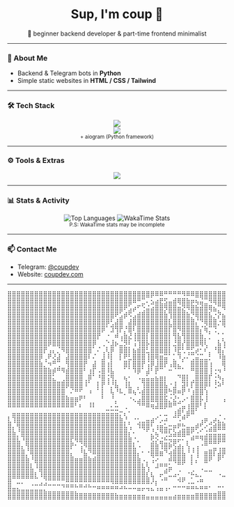<h1 align="center">Sup, I'm coup 👋</h1>
<p align="center">🚀 beginner backend developer & part-time frontend minimalist</p>

---

### 🧠 About Me

- Backend & Telegram bots in **Python**
- Simple static websites in **HTML / CSS / Tailwind**

---

### 🛠 Tech Stack

<p align="center">
  <img src="https://skillicons.dev/icons?i=python,html,css,js,ts,nodejs&theme=dark" />
  <br />
  <img src="https://skillicons.dev/icons?i=fastapi,tailwind,github,vscode&theme=dark" />
  <br />
  <sub>+ aiogram (Python framework)</sub>
</p>

---

### ⚙️ Tools & Extras

<p align="center">
  <img src="https://skillicons.dev/icons?i=docker,git,windows,arch,powershell,bash&theme=dark" />
</p>

---

### 📊 Stats & Activity

<p align="center">
  <img src="https://github-readme-stats.vercel.app/api/top-langs/?username=coupdev&layout=compact&theme=github_dark" alt="Top Languages" />
  <img src="https://github-readme-stats.vercel.app/api/wakatime?username=coup&theme=github_dark" alt="WakaTime Stats" />
  <br />
  <sub>P.S: WakaTime stats may be incomplete</sub>
</p>

---

### 📫 Contact Me

- Telegram: [@coupdev](https://t.me/coupdev)
- Website: [coupdev.com](https://coupdev.com)

---

<pre>
⣿⣿⣿⣿⣿⣿⣿⣿⣿⣿⣿⣿⣿⣿⣿⣿⣿⣿⣿⣿⣿⣿⣿⣿⣿⣿⣿⣿⣿⣿⣿⣿⡿⠿⠿⠛⠛⠛⠛⠻⠿⠿⣿⣿⣿⣿⣿⣿⣿⣿⣿⣿⣿⣿⣿⣿⣿⣿⣿⣿⣿⣿⣿⣿⣿
⣿⣿⣿⣿⣿⣿⣿⣿⣿⣿⣿⣿⣿⣿⣿⣿⣿⣿⣿⣿⣿⣿⣿⣿⣿⣿⣿⣿⠿⠛⣉⠄⣢⣴⣟⣫⣤⣾⢿⣿⣷⡶⢦⣬⣉⠻⢿⣿⣿⣿⣿⣿⣿⣿⣿⣿⣿⣿⣿⣿⣿⣿⣿⣿⣿
⣿⣿⣿⣿⣿⣿⣿⣿⣿⣿⣿⣿⣿⣿⣿⣿⣿⣿⣿⣿⣿⣿⣿⣿⣿⣿⠟⣡⡴⠋⢑⣬⣴⣿⣿⡻⣿⣿⣶⣝⠻⣿⣷⣾⣿⢿⣦⡉⠻⣿⣿⣿⣿⣿⣿⣿⣿⣿⣿⣿⣿⣿⣿⣿⣿
⣿⣿⣿⣿⣿⣿⣿⣿⣿⣿⣿⣿⣿⣿⣿⣿⣿⣿⣿⣿⣿⣿⣿⣿⠟⣡⡾⠫⣠⣾⣿⣿⣿⣿⣿⣷⢹⣿⣿⣿⣷⡙⢿⣿⣿⣧⡐⡝⣦⡙⢿⣿⣿⣿⣿⣿⣿⣿⣿⣿⣿⣿⣿⣿⣿
⣿⣿⣿⣿⣿⣿⣿⣿⣿⣿⣿⣿⣿⣿⣿⣿⣿⣿⣿⣿⣿⣿⡿⢃⣼⣿⠀⣼⣿⣿⣿⣿⣿⣿⣿⣿⣇⣿⣿⣿⣿⣿⡌⠙⢿⣿⣿⡐⣿⣷⠈⢿⣿⣿⣿⣿⣿⣿⣿⣿⣿⣿⣿⣿⣿
⣿⣿⣿⣿⣿⣿⣿⣿⣿⣿⣿⣿⣿⣿⣿⣿⣿⣿⣿⣿⣿⡿⠁⣹⢻⡟⡘⣿⠇⣿⣿⣿⣿⣿⣿⣿⡏⣿⠻⣿⣿⣿⣿⡌⢷⡉⢙⠀⠈⠀⡶⠈⢿⣿⣿⣿⣿⣿⣿⣿⣿⣿⣿⣿⣿
⣿⣿⣿⣿⣿⣿⣿⣿⣿⣿⣿⣿⣿⣿⣿⣿⣿⣿⣿⣿⡟⠀⠐⠀⠾⢠⣷⣜⢸⣿⣿⡇⣿⣿⣿⣿⡇⢻⣧⢻⣿⣿⣿⣷⡀⡁⠀⠁⡁⣦⣄⠁⠘⣿⣿⣿⣿⣿⣿⣿⣿⣿⣿⣿⣿
⣿⣿⣿⣿⣿⣿⣿⣿⣿⡿⣿⣿⣿⣿⣿⣿⣿⣿⣿⡿⠀⢀⠑⣸⡦⣈⡻⠇⢨⢹⣿⡧⣿⣿⣿⣿⡇⣘⣿⡜⣿⣿⣿⢿⢇⠀⠀⣧⢱⡹⣷⡌⠂⠹⣿⣿⣿⣿⣿⣿⣿⣿⣿⣿⣿
⣿⣿⣿⣿⣿⣿⣿⣿⡟⢠⡄⡈⠻⣿⣿⣿⣿⣿⣿⠁⠌⢀⢇⡿⠀⣿⣿⡇⣦⣾⣿⣃⣿⣿⣿⣿⡇⠸⣟⢃⢛⣋⡴⠂⠎⡀⠘⣿⡌⣷⡘⣿⡄⠀⠘⢿⣿⣿⣿⣿⣿⣿⣿⣿⣿
⣿⣿⣿⣿⣿⣿⣿⡿⢀⠟⢜⣼⠀⣼⣿⣿⣿⣿⠇⠌⠀⣸⠸⡇⠀⡇⠟⣃⣿⣿⣿⢸⣿⢿⣶⣭⠁⡁⠹⡠⠌⢉⣬⣉⣀⡃⠀⠸⣷⢸⣧⡹⣷⡀⢧⠈⣿⣿⣿⣿⣿⣿⣿⣿⣿
⣿⣿⣿⣿⣿⣿⣿⣷⡈⠲⠛⢉⠀⢻⣿⣿⣿⡟⠀⣼⠀⣿⢰⡇⠀⠀⣿⡇⣿⣿⡟⢨⡿⣸⣿⡟⢠⣿⣄⠁⠀⣿⣿⣿⣿⢰⠀⠀⢿⡆⢿⣷⡙⣷⡈⠀⢹⣿⣿⣿⣿⣿⣿⣿⣿
⣿⣿⣿⣿⣿⣿⣿⣿⣿⣷⡾⠛⠻⣾⣿⣿⣿⠃⢰⡏⠠⣿⠸⣧⠀⠀⠁⠁⠹⡿⠁⣼⠃⡟⠉⠀⠒⠈⠉⠁⠀⠛⣿⣿⣿⢸⢐⠲⠘⣿⠈⣻⣷⡌⢿⡄⢾⣿⣿⣿⣿⣿⣿⣿⣿
⣿⣿⣿⣿⣿⣿⣿⣿⣿⣿⣅⠀⢀⣿⣿⣿⣿⢀⡿⠁⠘⣿⢨⢻⡀⠀⢦⠂⠀⠠⣤⣥⣤⣦⣶⡆⠀⠀⠙⣿⡇⢀⣿⣿⣿⡏⢐⠳⡄⢿⡇⡟⡏⢻⣆⢈⠀⠙⠛⣛⠉⢸⣿⣿⣿
⣿⣿⣿⣿⣿⣿⣿⣿⣿⣿⣿⣿⣿⡿⣿⣿⣿⠸⠁⠀⡇⡟⠘⡘⣧⠀⢸⣇⠀⡀⢹⣿⣿⣿⣿⣧⠐⣸⠀⣽⠇⡏⣿⣿⡿⠇⢘⠵⠃⢸⡇⠃⠇⠈⡜⡄⠻⣶⣦⣤⣶⣿⣿⣿⣿
⣿⣿⣿⣿⣿⣿⣿⣿⣿⣿⣿⣿⣿⠀⠌⠛⠋⠀⠰⠀⠁⡇⠀⢧⠘⠧⡀⠿⢦⠡⣾⣿⣿⣿⣿⡿⢓⡿⠶⡟⠘⢰⣿⣿⢱⠀⠀⠀⠀⣼⠇⢰⠀⠀⢱⡀⢧⢹⣿⣿⣿⣿⣿⣿⣿
⣿⣿⣿⣿⣿⣿⣿⣿⣿⣿⣿⣿⣿⣷⣶⣶⠟⠃⠀⠀⠀⠃⠀⠘⡀⠀⠀⠐⢄⣠⣿⣿⣿⣿⣿⣯⡐⣜⢂⡠⠂⣿⣿⡧⢸⠀⠀⠀⢠⠋⠀⠈⠀⠀⠘⠀⠈⢂⣿⣿⣿⣿⣿⣿⣿
⠿⠿⠿⠿⠿⠿⠿⠿⠿⠿⠿⠿⠿⠿⠿⠃⠆⠀⠸⠇⠀⠀⠀⠄⠥⠀⢀⠀⠀⠙⠛⠿⢶⣼⣿⡿⠿⠛⢉⣤⢰⣿⡿⠃⡇⠀⠀⠀⠀⠀⠀⠀⡴⠀⠀⠀⠀⢸⣿⣿⣿⣿⣿⣿⣿
⠀⣤⣤⣤⣤⣤⣤⣤⣤⣤⣤⣤⣤⣤⣤⣤⣤⣤⣤⣤⣤⣤⣭⣭⣭⡒⡄⠂⠀⠀⠀⠀⠀⠀⡀⣀⠀⢰⣿⢃⣾⠿⠁⠀⠀⠀⠀⢀⠀⠀⠠⢄⠀⠀⢀⣜⣠⣿⣿⣿⣿⣿⣿⣿⣿
⣇⢹⣿⣿⣿⣿⣿⣿⣿⣿⣿⣿⣿⣿⣿⣿⣿⣿⣿⣿⣿⣿⣿⣿⣿⣷⡘⡀⠐⢂⣀⣤⣴⠊⡠⠴⠀⠉⠡⠛⠁⠀⠀⢠⡶⢀⡴⣄⡐⢶⡄⢠⡀⢺⣿⣿⣿⣿⣿⣿⣿⣿⣿⣿⣿
⣿⡄⢻⣿⣿⣿⣿⣿⣿⣿⣿⣿⣿⣿⣿⣿⣿⣿⣿⣿⣿⣿⣿⣿⣿⣿⣧⢡⠀⠹⢿⣿⢃⢰⣶⣥⣒⡶⠟⣓⣤⣤⡾⢋⠔⣩⣾⣿⣿⠖⣠⣾⠇⠸⣿⣿⣿⣿⣿⣿⣿⣿⣿⣿⣿
⣿⣷⡈⣿⣿⣿⣿⣿⣿⣿⣿⣿⣿⣿⣿⣿⣿⣿⣿⣿⣿⣿⣿⣿⣿⣿⣿⡆⠂⠀⠀⠁⣌⢦⠙⢛⣣⣵⣾⣿⠿⢋⣐⣁⣨⣭⣭⣤⣤⣤⣤⣤⣬⣀⠙⢿⣿⣿⣿⣿⣿⣿⣿⣿⣿
⣿⣿⣧⠘⣿⣿⣿⣿⣿⣿⣿⣿⣿⣿⣏⠻⢿⣿⣿⣿⣿⣿⣿⣿⣿⣿⣿⣿⡈⠄⠀⠀⣫⡕⣬⣓⡲⣶⠖⠂⡄⠛⠉⠙⣿⣿⣿⡿⠿⠛⠋⠁⠀⠀⠀⠀⣿⣿⣿⣿⣿⣿⣿⣿⣿
⣿⣿⣿⣆⢹⣿⣿⣿⣿⣿⣿⣿⣿⣿⠏⠁⢰⡙⣿⣿⣿⣿⣿⣿⣿⣿⣿⣿⣧⠐⠀⠀⣿⣿⠸⣿⠟⣱⣾⡆⢱⢠⢰⠈⠉⣀⣤⢠⣤⣤⠔⣠⣶⡀⠀⢀⣿⣿⣿⣿⣿⣿⣿⣿⣿
⣿⣿⣿⣿⡄⢻⣿⣿⣿⣿⣿⣿⣿⣿⣆⠀⠈⣷⡈⢛⣿⣿⣿⣿⣿⣿⣿⣿⣿⡆⠁⠈⢿⠿⠿⠈⢺⣿⣿⣷⠈⡌⢸⠀⣿⣿⠇⣾⡟⢁⠠⠤⠄⠠⢀⠸⣿⣿⣿⣿⣿⣿⣿⣿⣿
⣿⣿⣿⣿⣿⡈⢿⣿⣿⣿⣿⣿⣿⣿⣿⣿⣿⣿⣿⣿⣿⣿⣿⣿⣿⣿⣿⣿⣿⣿⡐⡄⠰⢊⣀⣀⡛⠻⣿⡿⠀⡇⠆⠀⠿⠋⠀⠋⠀⠤⣴⣶⣶⢶⣤⠀⠘⢿⣿⣿⣿⣿⣿⣿⣿
⣿⣿⣿⣿⣿⣧⠘⣿⣿⣿⣿⣿⣿⣿⣿⣿⣿⣿⣿⣿⣿⣿⣿⣿⣿⣿⣿⣿⣿⣿⣷⢱⠀⠚⠉⣩⡶⠀⢀⠀⠀⢀⠀⠠⣀⣀⠀⠀⠀⢐⣄⠀⠀⠀⠈⢂⠀⢨⣿⣿⣿⣿⣿⣿⣿
⣿⣿⣿⣿⣿⣿⣇⠸⣿⣿⣿⣿⣿⣿⣿⣿⣿⣿⣿⣿⣿⣿⣿⣿⣿⣿⣿⣿⣿⣿⣿⣇⢧⠀⠖⣉⠤⠴⢂⣀⠈⡓⠦⠄⠀⠀⠀⠐⠤⣌⠛⠓⢄⠀⠀⠀⠀⠘⣿⣿⣿⣿⣿⣿⣿
⣿⠀⠤⠄⠀⢀⣀⣠⣨⣉⣉⣉⣉⣛⣛⡛⣛⢛⡛⠛⠛⠛⠛⠻⠿⠿⠿⠿⠿⠿⠿⠿⠜⡆⠈⠉⠀⠀⠙⠋⠠⠤⠐⠛⠀⠀⠀⠀⠀⠈⠳⠀⠀⠀⠀⠀⠀⠀⠛⠛⠛⠛⠛⠛⠻
⣿⣶⣦⣤⣤⣤⣤⣤⣄⣀⣀⣀⣈⣉⣉⡉⠉⠉⠉⠉⠛⠛⠛⠛⠛⠚⠓⠒⠒⠶⠖⠲⠦⠰⠶⠰⠂⠉⠉⠉⠛⠛⠓⠛⠛⠁⠀⣉⣁⣀⣀⣀⣀⣤⣤⣤⣤⣤⣤⣤⣤⣤⣤⣤⣼
⣿⣿⣿⣿⣿⣿⣿⣿⣿⣿⣿⣿⣿⣿⣿⣿⣿⣿⣿⣿⣿⣿⣿⣿⣷⣶⣶⣶⣶⣶⣶⣤⣤⣤⣤⣤⣤⣴⣶⣶⣶⣶⣿⣿⣿⣿⣿⣿⣿⣿⣿⣿⣿⣿⣿⣿⣿⣿⣿⣿⣿⣿⣿⣿⣿
<pre>